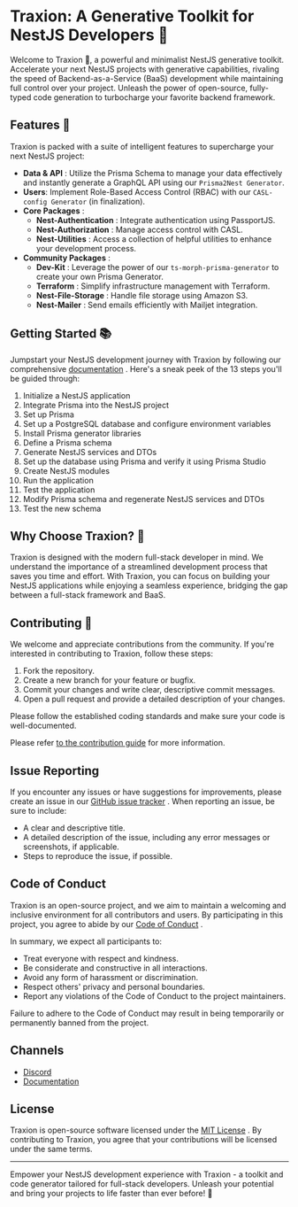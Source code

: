 # Traxion: A Generative Toolkit for NestJS Developers 🚀

Welcome to Traxion 🎉, a powerful and minimalist NestJS generative toolkit.
Accelerate your next NestJS projects with generative capabilities, rivaling the speed of Backend-as-a-Service (BaaS) development while maintaining full control over your project. Unleash the power of open-source, fully-typed code generation to turbocharge your favorite backend framework.
## Features 🌟

Traxion is packed with a suite of intelligent features to supercharge your next NestJS project: 
- **Data & API** : Utilize the Prisma Schema to manage your data effectively and instantly generate a GraphQL API using our `Prisma2Nest Generator`. 
- **Users**: Implement Role-Based Access Control (RBAC) with our `CASL-config Generator` (in finalization).
- **Core Packages** : 
  - **Nest-Authentication** : Integrate authentication using PassportJS. 
  - **Nest-Authorization** : Manage access control with CASL. 
  - **Nest-Utilities** : Access a collection of helpful utilities to enhance your development process. 
- **Community Packages** : 
  - **Dev-Kit** : Leverage the power of our `ts-morph-prisma-generator` to create your own Prisma Generator. 
  - **Terraform** : Simplify infrastructure management with Terraform. 
  - **Nest-File-Storage** : Handle file storage using Amazon S3. 
  - **Nest-Mailer** : Send emails efficiently with Mailjet integration.
## Getting Started 📚

Jumpstart your NestJS development journey with Traxion by following our comprehensive [documentation](https://www.traxion.dev/docs/) . Here's a sneak peek of the 13 steps you'll be guided through:
1. Initialize a NestJS application
2. Integrate Prisma into the NestJS project
3. Set up Prisma
4. Set up a PostgreSQL database and configure environment variables
5. Install Prisma generator libraries
6. Define a Prisma schema
7. Generate NestJS services and DTOs
8. Set up the database using Prisma and verify it using Prisma Studio
9. Create NestJS modules
10. Run the application
11. Test the application
12. Modify Prisma schema and regenerate NestJS services and DTOs
13. Test the new schema
## Why Choose Traxion? 🤔

Traxion is designed with the modern full-stack developer in mind. We understand the importance of a streamlined development process that saves you time and effort. With Traxion, you can focus on building your NestJS applications while enjoying a seamless experience, bridging the gap between a full-stack framework and BaaS.

## Contributing 💪

We welcome and appreciate contributions from the community. If you're interested in contributing to Traxion, follow these steps:

1. Fork the repository.
2. Create a new branch for your feature or bugfix.
3. Commit your changes and write clear, descriptive commit messages.
4. Open a pull request and provide a detailed description of your changes.

Please follow the established coding standards and make sure your code is well-documented.

Please refer [to the contribution guide](./CONTRIBUTING.md) for more information.

## Issue Reporting

If you encounter any issues or have suggestions for improvements, please create an issue in our [GitHub issue tracker](./LINK_TO_ISSUES) . When reporting an issue, be sure to include:

- A clear and descriptive title.
- A detailed description of the issue, including any error messages or screenshots, if applicable.
- Steps to reproduce the issue, if possible.

## Code of Conduct

Traxion is an open-source project, and we aim to maintain a welcoming and inclusive environment for all contributors and users. By participating in this project, you agree to abide by our [Code of Conduct](./LINK_TO_CODE_OF_CONDUCT) .

In summary, we expect all participants to:

- Treat everyone with respect and kindness.
- Be considerate and constructive in all interactions.
- Avoid any form of harassment or discrimination.
- Respect others' privacy and personal boundaries.
- Report any violations of the Code of Conduct to the project maintainers.

Failure to adhere to the Code of Conduct may result in being temporarily or permanently banned from the project.

## Channels

- [Discord](https://discord.traxion.dev/)
- [Documentation](https://www.traxion.dev/)

## License

Traxion is open-source software licensed under the [MIT License](./LICENSE) . By contributing to Traxion, you agree that your contributions will be licensed under the same terms.

---

Empower your NestJS development experience with Traxion - a toolkit and code generator tailored for full-stack developers. Unleash your potential and bring your projects to life faster than ever before! 🚀
